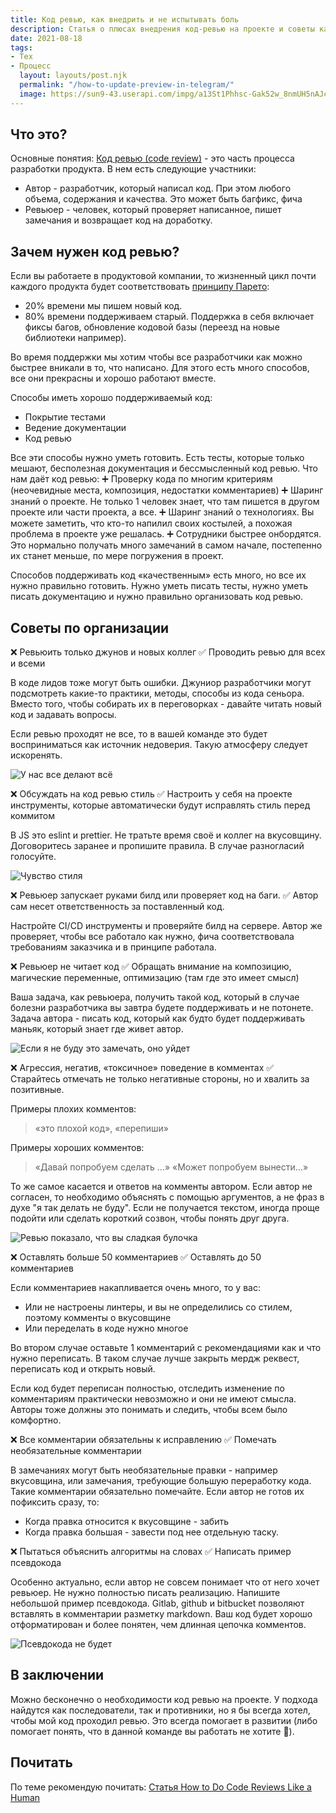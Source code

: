 ```yaml
---
title: Код ревью, как внедрить и не испытывать боль
description: Статья о плюсах внедрения код-ревью на проекте и советы как его лучше реализовать.
date: 2021-08-18
tags:
- Тех
- Процесс
  layout: layouts/post.njk
  permalink: "/how-to-update-preview-in-telegram/"
  image: https://sun9-43.userapi.com/impg/a13St1Phhsc-Gak52w_8nmUH5nAJcyAiaZ5OTQ/hX97JVazcLw.jpg?size=640x360&quality=96&sign=b2646a6194c54f1bf3a88ebf32ec63e8&type=album
---
```

## Что это?

Основные понятия:
[Код ревью (code review)](https://ru.wikipedia.org/wiki/%D0%9F%D1%80%D0%BE%D1%81%D0%BC%D0%BE%D1%82%D1%80_%D0%BA%D0%BE%D0%B4%D0%B0) - это часть процесса разработки продукта. В нем есть следующие участники:

- Автор - разработчик, который написал код. При этом любого объема, содержания и качества. Это может быть багфикс, фича
- Ревьюер - человек, который проверяет написанное, пишет замечания и возвращает код на доработку.
## Зачем нужен код ревью?

Если вы работаете в продуктовой компании, то жизненный цикл почти каждого продукта будет соответствовать [принципу Парето](https://ru.wikipedia.org/wiki/%D0%97%D0%B0%D0%BA%D0%BE%D0%BD_%D0%9F%D0%B0%D1%80%D0%B5%D1%82%D0%BE):

- 20% времени мы пишем новый код.
- 80% времени поддерживаем старый. Поддержка в себя включает фиксы багов, обновление кодовой базы (переезд на новые библиотеки например).

Во время поддержки мы хотим чтобы все разработчики как можно быстрее вникали в то, что написано. Для этого есть много способов, все они прекрасны и хорошо работают вместе.

Способы иметь хорошо поддерживаемый код:

- Покрытие тестами
- Ведение документации
- Код ревью

Все эти способы нужно уметь готовить. Есть тесты, которые только мешают, бесполезная документация и бессмысленный код ревью.
Что нам даёт код ревью:
➕ Проверку кода по многим критериям (неочевидные места, композиция, недостатки комментариев)
➕ Шаринг знаний о проекте. Не только 1 человек знает, что там пишется в другом проекте или части проекта, а все.
➕ Шаринг знаний о технологиях. Вы можете заметить, что кто-то напилил своих костылей, а похожая проблема в проекте уже решалась.
➕ Сотрудники быстрее онбордятся. Это нормально получать много замечаний в самом начале, постепенно их станет меньше, по мере погружения в проект.

Способов поддерживать код «качественным» есть много, но все их нужно правильно готовить. Нужно уметь писать тесты, нужно уметь писать документацию и нужно правильно организовать код ревью.

## Советы по организации

❌ Ревьюить только джунов и новых коллег
✅ Проводить ревью для всех и всеми

В коде лидов тоже могут быть ошибки. Джуниор разработчики могут подсмотреть какие-то практики, методы, способы из кода сеньора. Вместо того, чтобы собирать их в переговорках - давайте читать новый код и задавать вопросы.

Если ревью проходят не все, то в вашей команде это будет восприниматься как источник недоверия. Такую атмосферу следует искоренять.

![У нас все делают всё](https://paper-attachments.dropbox.com/s_2F609ACD82D75F4A8DC0E50DFFEE216D00CD5915FEFA922E5E1FCCFDA5A0BE1A_1629225737873_++.png)


❌ Обсуждать на код ревью стиль
✅ Настроить у себя на проекте инструменты, которые автоматически будут исправлять стиль перед коммитом

В JS это eslint и prettier. Не тратьте время своё и коллег на вкусовщину. Договоритесь заранее и пропишите правила. В случае разногласий голосуйте.

![Чувство стиля](https://paper-attachments.dropbox.com/s_2F609ACD82D75F4A8DC0E50DFFEE216D00CD5915FEFA922E5E1FCCFDA5A0BE1A_1629225760479_+.jpeg)


❌ Ревьюер запускает руками билд или проверяет код на баги.
✅ Автор сам несет ответственность за поставленный код.

Настройте CI/CD инструменты и проверяйте билд на сервере. Автор же проверяет, чтобы все работало как нужно, фича соответствовала требованиям заказчика и в принципе работала.

❌ Ревьюер не читает код
✅ Обращать внимание на композицию, магические переменные, оптимизацию (там где это имеет смысл)

Ваша задача, как ревьюера, получить такой код, который в случае болезни разработчика вы завтра будете поддерживать и не потонете. Задача автора - писать код, который как будто будет поддерживать маньяк, который знает где живет автор.

![Если я не буду это замечать, оно уйдет](https://paper-attachments.dropbox.com/s_2F609ACD82D75F4A8DC0E50DFFEE216D00CD5915FEFA922E5E1FCCFDA5A0BE1A_1629225778862_4b6799e20a115d32aa3ae2439679c79d.png)


❌ Агрессия, негатив, «токсичное» поведение в комментах
✅ Старайтесь отмечать не только негативные стороны, но и хвалить за позитивные.

Примеры плохих комментов:

> «это плохой код», «перепиши»

Примеры хороших комментов:

> «Давай попробуем сделать …» «Может попробуем вынести…»

То же самое касается и ответов на комменты автором. Если автор не согласен, то необходимо объяснять с помощью аргументов, а не фраз в духе "я так делать не буду". Если не получается текстом, иногда проще подойти или сделать короткий созвон, чтобы понять друг друга.

![Ревью показало, что вы сладкая булочка](https://paper-attachments.dropbox.com/s_2F609ACD82D75F4A8DC0E50DFFEE216D00CD5915FEFA922E5E1FCCFDA5A0BE1A_1629225808297_-----5188107.jpeg)


❌ Оставлять больше 50 комментариев
✅ Оставлять до 50 комментариев

Если комментариев накапливается очень много, то у вас:

- Или не настроены линтеры, и вы не определились со стилем, поэтому комменты о вкусовщине
- Или переделать в коде нужно многое

Во втором случае оставьте 1 комментарий с рекомендациями как и что нужно переписать. В таком случае лучше закрыть мердж реквест, переписать код и открыть новый.

Если код будет переписан полностью, отследить изменение по комментариям практически невозможно и они не имеют смысла. Авторы тоже должны это понимать и следить, чтобы всем было комфортно.

❌ Все комментарии обязательны к исправлению
✅ Помечать необязательные комментарии

В замечаниях могут быть необязательные правки - например вкусовщина, или замечания, требующие большую переработку кода. Такие комментарии обязательно помечайте. Если автор не готов их пофиксить сразу, то:

- Когда правка относится к вкусовщине - забить
- Когда правка большая - завести под нее отдельную таску.

❌ Пытаться объяснить алгоритмы на словах
✅ Написать пример псевдокода

Особенно актуально, если автор не совсем понимает что от него хочет ревьюер. Не нужно полностью писать реализацию. Напишите небольшой пример псевдокода. Gitlab, github и bitbucket позволяют вставлять в комментарии разметку markdown. Ваш код будет хорошо отформатирован и более понятен, чем длинная цепочка комментов.

![Псевдокода не будет](https://paper-attachments.dropbox.com/s_2F609ACD82D75F4A8DC0E50DFFEE216D00CD5915FEFA922E5E1FCCFDA5A0BE1A_1629225834194_++.jpeg)



## В заключении

Можно бесконечно о необходимости код ревью на проекте. У подхода найдутся как последователи, так и противники, но я бы всегда хотел, чтобы мой код проходил ревью. Это всегда помогает в развитии (либо помогает понять, что в данной команде вы работать не хотите 🙂).


## Почитать

По теме рекомендую почитать:
[Статья How to Do Code Reviews Like a Human](https://mtlynch.io/human-code-reviews-1/)

